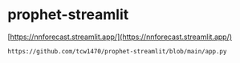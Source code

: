 # prophet-streamlit


[https://nnforecast.streamlit.app/](https://nnforecast.streamlit.app/)

```
https://github.com/tcw1470/prophet-streamlit/blob/main/app.py
```

